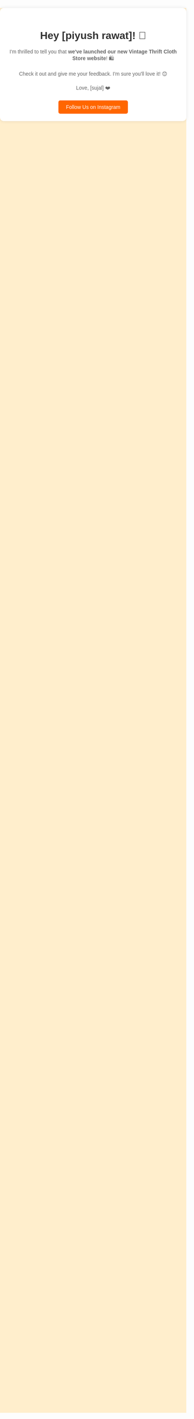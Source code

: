 <!DOCTYPE html>
<html lang="en">
<head>
    <meta charset="UTF-8">
    <meta name="viewport" content="width=device-width, initial-scale=1.0">
    <title>Our Vintage Thrift Cloth Store</title>
    <style>
        body {
            font-family: Arial, sans-serif;
            text-align: center;
            background-color: #ffeecc;
            margin: 0;
            padding: 0;
        }
        .container {
            max-width: 600px;
            margin: 100px auto;
            padding: 20px;
            background-color: #fff;
            border-radius: 10px;
            box-shadow: 0 0 10px rgba(0, 0, 0, 0.1);
        }
        h1 {
            color: #333;
        }
        p {
            color: #666;
            margin-bottom: 20px;
        }
        .emoji {
            font-size: 36px;
        }
        .button {
            display: inline-block;
            padding: 10px 20px;
            background-color: #ff6600;
            color: #fff;
            text-decoration: none;
            border-radius: 5px;
            transition: background-color 0.3s;
        }
        .button:hover {
            background-color: #ff5500;
        }
    </style>
</head>
<body>
    <div class="container">
        <h1>Hey [piyush rawat]! 🎉</h1>
        <p>I'm thrilled to tell you that <strong>we've launched our new Vintage Thrift Cloth Store website</strong>! 🛍️</p>
        <p>Check it out and give me your feedback. I'm sure you'll love it! 😊</p>
        <p>Love, [sujal] ❤️</p>
        <a href="[https://www.instagram.com/xpiyush._.x?igsh=NTc4MTIwNjQ2YQ%3D%3D]" class="button">Follow Us on Instagram</a>
    </div>
</body>
</html>
